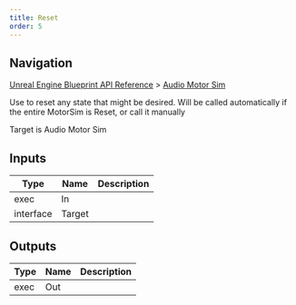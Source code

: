 ```yaml
---
title: Reset
order: 5
---
```

## Navigation

[Unreal Engine Blueprint API Reference](https://dev.epicgames.com/documentation/en-us/unreal-engine/BlueprintAPI) > [Audio Motor Sim](https://dev.epicgames.com/documentation/en-us/unreal-engine/BlueprintAPI/AudioMotorSim)

Use to reset any state that might be desired. Will be called automatically if the entire MotorSim is Reset, or call it manually

Target is Audio Motor Sim

## Inputs

| Type | Name | Description |
| --- | --- | --- |
| exec | In |  |
| interface | Target |  |

## Outputs

| Type | Name | Description |
| --- | --- | --- |
| exec | Out |  |
